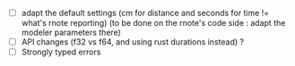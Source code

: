 - [ ] adapt the default settings (cm for distance and seconds for time != what's rnote reporting) (to be done on the rnote's code side : adapt the modeler parameters there)
- [ ] API changes (f32 vs f64, and using rust durations instead) ?
- [ ] Strongly typed errors
